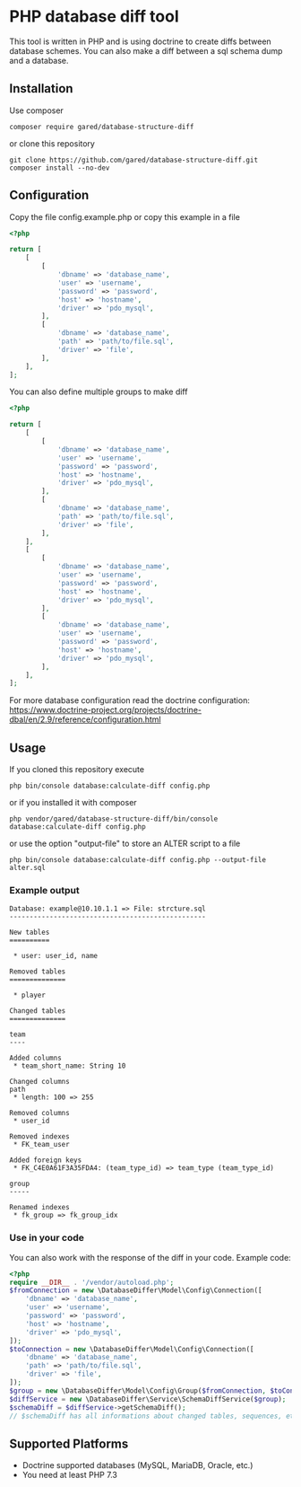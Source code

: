 # PHP database diff tool 

This tool is written in PHP and is using doctrine to create diffs between database schemes.
You can also make a diff between a sql schema dump and a database.

## Installation

Use composer
```shell script
composer require gared/database-structure-diff
```

or clone this repository

```shell script
git clone https://github.com/gared/database-structure-diff.git
composer install --no-dev
```

## Configuration

Copy the file config.example.php or copy this example in a file
```php
<?php

return [
    [
        [
            'dbname' => 'database_name',
            'user' => 'username',
            'password' => 'password',
            'host' => 'hostname',
            'driver' => 'pdo_mysql',
        ],
        [
            'dbname' => 'database_name',
            'path' => 'path/to/file.sql',
            'driver' => 'file',
        ],
    ],
];
```

You can also define multiple groups to make diff

```php
<?php

return [
    [
        [
            'dbname' => 'database_name',
            'user' => 'username',
            'password' => 'password',
            'host' => 'hostname',
            'driver' => 'pdo_mysql',
        ],
        [
            'dbname' => 'database_name',
            'path' => 'path/to/file.sql',
            'driver' => 'file',
        ],
    ],
    [
        [
            'dbname' => 'database_name',
            'user' => 'username',
            'password' => 'password',
            'host' => 'hostname',
            'driver' => 'pdo_mysql',
        ],
        [
            'dbname' => 'database_name',
            'user' => 'username',
            'password' => 'password',
            'host' => 'hostname',
            'driver' => 'pdo_mysql',
        ],
    ],
];
```

For more database configuration read the doctrine configuration:
https://www.doctrine-project.org/projects/doctrine-dbal/en/2.9/reference/configuration.html

## Usage 

If you cloned this repository execute

```shell script
php bin/console database:calculate-diff config.php
```

or if you installed it with composer

```shell script
php vendor/gared/database-structure-diff/bin/console database:calculate-diff config.php
```

or use the option "output-file" to store an ALTER script to a file

```shell script
php bin/console database:calculate-diff config.php --output-file alter.sql
```

### Example output

```shell script
Database: example@10.10.1.1 => File: strcture.sql
-------------------------------------------------

New tables
==========

 * user: user_id, name

Removed tables
==============

 * player

Changed tables
==============

team
----

Added columns
 * team_short_name: String 10

Changed columns
path
 * length: 100 => 255

Removed columns
 * user_id

Removed indexes
 * FK_team_user

Added foreign keys
 * FK_C4E0A61F3A35FDA4: (team_type_id) => team_type (team_type_id)

group
-----

Renamed indexes
 * fk_group => fk_group_idx
```

### Use in your code
You can also work with the response of the diff in your code.
Example code:
```php
<?php
require __DIR__ . '/vendor/autoload.php';
$fromConnection = new \DatabaseDiffer\Model\Config\Connection([
    'dbname' => 'database_name',
    'user' => 'username',
    'password' => 'password',
    'host' => 'hostname',
    'driver' => 'pdo_mysql',
]);
$toConnection = new \DatabaseDiffer\Model\Config\Connection([
    'dbname' => 'database_name',
    'path' => 'path/to/file.sql',
    'driver' => 'file',
]);
$group = new \DatabaseDiffer\Model\Config\Group($fromConnection, $toConnection);
$diffService = new \DatabaseDiffer\Service\SchemaDiffService($group);
$schemaDiff = $diffService->getSchemaDiff();
// $schemaDiff has all informations about changed tables, sequences, etc.
```

## Supported Platforms

* Doctrine supported databases (MySQL, MariaDB, Oracle, etc.)
* You need at least PHP 7.3
